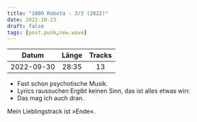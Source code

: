 ```yaml
---
title: "1000 Robota - 3/3 (2022)"
date: 2022-10-23
draft: false
tags: [post.punk,new.wave]
---
```


| Datum      | Länge | Tracks |
|:----------:|:-----:|:------:|
| 2022-09-30 | 28:35 | 13     |

- Fast schon psychotische Musik.
- Lyrics raussuchen Ergibt keinen Sinn, das ist alles etwas wirr.
- Das mag ich auch dran.

Mein Lieblingstrack ist »Ende«.
